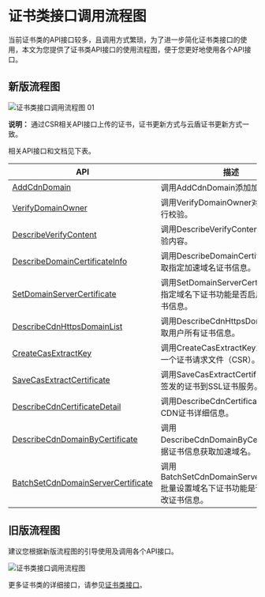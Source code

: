 # 证书类接口调用流程图

当前证书类的API接口较多，且调用方式繁琐，为了进一步简化证书类接口的使用，本文为您提供了证书类API接口的使用流程图，便于您更好地使用各个API接口。

## 新版流程图

![证书类接口调用流程图 01](https://static-aliyun-doc.oss-accelerate.aliyuncs.com/assets/img/zh-CN/1056039061/p207762.png)

**说明：** 通过CSR相关API接口上传的证书，证书更新方式与云盾证书更新方式一致。

相关API接口和文档见下表。

|API|描述|
|---|--|
|[AddCdnDomain](/cn.zh-CN/新版API参考/域名管理类接口/添加加速域名.md)|调用AddCdnDomain添加加速域名。|
|[VerifyDomainOwner](/cn.zh-CN/新版API参考/域名管理类接口/域名归属校验.md)|调用VerifyDomainOwner对域名归属进行校验。|
|[DescribeVerifyContent](/cn.zh-CN/新版API参考/域名管理类接口/获取归属校验内容.md)|调用DescribeVerifyContent获取归属校验内容。|
|[DescribeDomainCertificateInfo](/cn.zh-CN/新版API参考/证书类接口/获取加速域名的证书信息.md)|调用DescribeDomainCertificateInfo获取指定加速域名证书信息。|
|[SetDomainServerCertificate](/cn.zh-CN/新版API参考/证书类接口/设置加速域名的证书信息.md)|调用SetDomainServerCertificate设置指定域名下证书功能是否启用及修改证书信息。|
|[DescribeCdnHttpsDomainList](/cn.zh-CN/新版API参考/证书类接口/获取用户所有证书信息.md)|调用DescribeCdnHttpsDomainList获取用户所有证书信息。|
|[CreateCasExtractKey]()|调用CreateCasExtractKey为域名创建一个证书请求文件（CSR）。|
|[SaveCasExtractCertificate]()|调用SaveCasExtractCertificate导入已签发的证书到SSL证书服务。|
|[DescribeCdnCertificateDetail](/cn.zh-CN/新版API参考/证书类接口/获取CDN证书的详细信息.md)|调用DescribeCdnCertificateDetail查询CDN证书详细信息。|
|[DescribeCdnDomainByCertificate](/cn.zh-CN/新版API参考/证书类接口/获取证书信息对应加速域名.md)|调用DescribeCdnDomainByCertificate根据证书信息获取加速域名。|
|[BatchSetCdnDomainServerCertificate](/cn.zh-CN/新版API参考/证书类接口/批量设置加速域名证书信息.md)|调用BatchSetCdnDomainServerCertificate批量设置域名下证书功能是否启用及修改证书信息。|

## 旧版流程图

建议您根据新版流程图的引导使用及调用各个API接口。

![证书类接口调用流程图](https://static-aliyun-doc.oss-accelerate.aliyuncs.com/assets/img/zh-CN/1056039061/p168788.png)

更多证书类的详细接口，请参见[证书类接口](/cn.zh-CN/新版API参考/API概览.md)。


